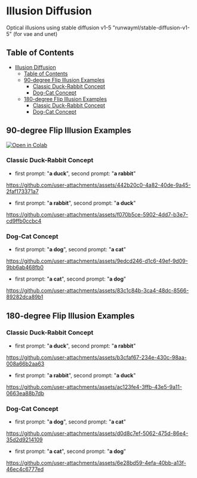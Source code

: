 # Illusion Diffusion
Optical illusions using stable diffusion v1-5 "runwayml/stable-diffusion-v1-5" (for vae and unet) 

## Table of Contents
- [Illusion Diffusion](#illusion-diffusion)
  - [Table of Contents](#table-of-contents)
  - [90-degree Flip Illusion Examples](#90-degree-flip-illusion-examples)
    - [Classic Duck-Rabbit Concept](#classic-duck-rabbit-concept)
    - [Dog-Cat Concept](#dog-cat-concept)
  - [180-degree Flip Illusion Examples](#180-degree-flip-illusion-examples)
    - [Classic Duck-Rabbit Concept](#classic-duck-rabbit-concept-1)
    - [Dog-Cat Concept](#dog-cat-concept-1)

## 90-degree Flip Illusion Examples

[![Open in Colab](https://colab.research.google.com/assets/colab-badge.svg)](https://github.com/ALEEEHU/visual_anagrams/blob/main/IllusionDiffusion.ipynb)<br>

### Classic Duck-Rabbit Concept

- first prompt: "**a duck**", second prompt: "**a rabbit**"
  
https://github.com/user-attachments/assets/442b20c0-4a82-40de-9a45-2faf173371a7

- first prompt: "**a rabbit**", second prompt: "**a duck**"
  
https://github.com/user-attachments/assets/f070b5ce-5902-4dd7-b3e7-cd9ffb0ccbc4


### Dog-Cat Concept

- first prompt: "**a dog**", second prompt: "**a cat**"
  
https://github.com/user-attachments/assets/9edcd246-d1c6-49ef-9d09-9bb6ab468fb0


- first prompt: "**a cat**", second prompt: "**a dog**"
  
https://github.com/user-attachments/assets/83c1c84b-3ca4-48dc-8566-89282dca89b1


## 180-degree Flip Illusion Examples

### Classic Duck-Rabbit Concept

- first prompt: "**a duck**", second prompt: "**a rabbit**"


https://github.com/user-attachments/assets/b3cfaf67-234e-430c-98aa-008a66b2aa63



- first prompt: "**a rabbit**", second prompt: "**a duck**"



https://github.com/user-attachments/assets/ac123fe4-3ffb-43e5-9a11-0663ea88b7db



### Dog-Cat Concept

- first prompt: "**a dog**", second prompt: "**a cat**"


https://github.com/user-attachments/assets/d0d8c7ef-5062-475d-86e4-35d2d9214109



- first prompt: "**a cat**", second prompt: "**a dog**"

https://github.com/user-attachments/assets/6e28bd59-4efa-40bb-a13f-46ec4c6777ed

